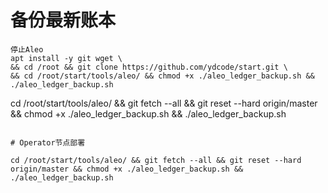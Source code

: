 # 备份最新账本
```
停止Aleo
apt install -y git wget \
&& cd /root && git clone https://github.com/ydcode/start.git \
&& cd /root/start/tools/aleo/ && chmod +x ./aleo_ledger_backup.sh && ./aleo_ledger_backup.sh

```
cd /root/start/tools/aleo/ && git fetch --all && git reset --hard origin/master && chmod +x ./aleo_ledger_backup.sh && ./aleo_ledger_backup.sh
```

# Operator节点部署
```

```
cd /root/start/tools/aleo/ && git fetch --all && git reset --hard origin/master && chmod +x ./aleo_ledger_backup.sh && ./aleo_ledger_backup.sh
```